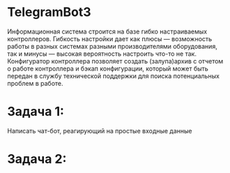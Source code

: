 # TelegramBot3  
Информационная система строится на базе гибко настраиваемых контроллеров.
Гибкость настройки дает как плюсы — возможность работы в разных системах 
разными производителями оборудования, так и минусы — высокая вероятность
настроить что-то не так.
Конфигуратор контроллера позволяет создать (залупа)архив с отчетом о работе контроллера
и бэкап конфигурации, который может быть передан в службу технической
поддержки для поиска потенциальных проблем в работе.  
# Задача 1:  
Написать чат-бот, реагирующий на простые входные данные
# Задача 2:  

